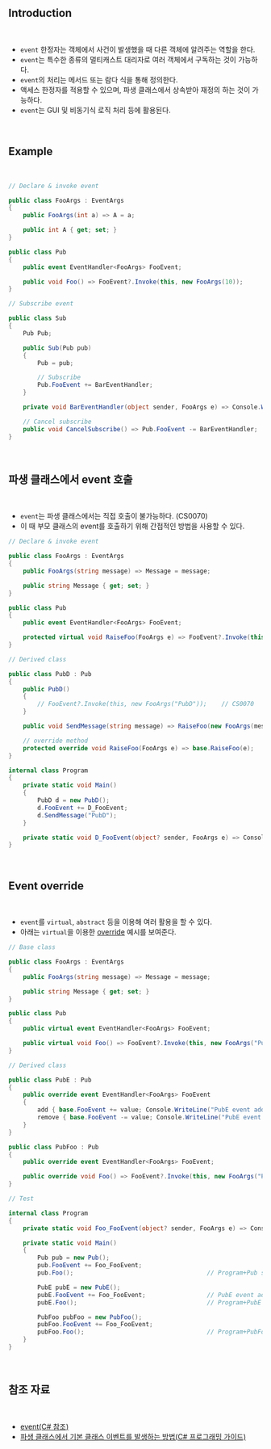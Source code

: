 ## Introduction

<br>

- `event` 한정자는 객체에서 사건이 발생했을 때 다른 객체에 알려주는 역할을 한다.
- `event`는 특수한 종류의 멀티캐스트 대리자로 여러 객체에서 구독하는 것이 가능하다.
- `event`의 처리는 메서드 또는 람다 식을 통해 정의한다.
- 액세스 한정자를 적용할 수 있으며, 파생 클래스에서 상속받아 재정의 하는 것이 가능하다.
- `event`는 GUI 및 비동기식 로직 처리 등에 활용된다.

<br>

## Example

<br>

```csharp
// Declare & invoke event

public class FooArgs : EventArgs
{
    public FooArgs(int a) => A = a;

    public int A { get; set; }
}

public class Pub
{
    public event EventHandler<FooArgs> FooEvent;

    public void Foo() => FooEvent?.Invoke(this, new FooArgs(10));
}
```

```csharp
// Subscribe event

public class Sub
{
    Pub Pub;

    public Sub(Pub pub)
    {
        Pub = pub;

        // Subscribe
        Pub.FooEvent += BarEventHandler;
    }

    private void BarEventHandler(object sender, FooArgs e) => Console.WriteLine(e.A);

    // Cancel subscribe
    public void CancelSubscribe() => Pub.FooEvent -= BarEventHandler;
}
```

<br>

## 파생 클래스에서 event 호출

<br>

- `event`는 파생 클래스에서는 직접 호출이 불가능하다. (CS0070)
- 이 때 부모 클래스의 event를 호출하기 위해 간접적인 방법을 사용할 수 있다.

```csharp
// Declare & invoke event

public class FooArgs : EventArgs
{
    public FooArgs(string message) => Message = message;

    public string Message { get; set; }
}

public class Pub
{
    public event EventHandler<FooArgs> FooEvent;

    protected virtual void RaiseFoo(FooArgs e) => FooEvent?.Invoke(this, e);
}
```

```csharp
// Derived class

public class PubD : Pub
{
    public PubD()
    {
        // FooEvent?.Invoke(this, new FooArgs("PubD"));    // CS0070
    }

    public void SendMessage(string message) => RaiseFoo(new FooArgs(message));

    // override method
    protected override void RaiseFoo(FooArgs e) => base.RaiseFoo(e);
}
```

```csharp
internal class Program
{
    private static void Main()
    {
        PubD d = new PubD();
        d.FooEvent += D_FooEvent;
        d.SendMessage("PubD");
    }

    private static void D_FooEvent(object? sender, FooArgs e) => Console.WriteLine(e.Message);
}
```

<br>

## Event override

<br>

- `event`를 `virtual`, `abstract` 등을 이용해 여러 활용을 할 수 있다.
- 아래는 `virtual`을 이용한 [override](https://peponi-paradise.tistory.com/entry/C-Language-Override) 예시를 보여준다.

```csharp
// Base class

public class FooArgs : EventArgs
{
    public FooArgs(string message) => Message = message;

    public string Message { get; set; }
}

public class Pub
{
    public virtual event EventHandler<FooArgs> FooEvent;

    public virtual void Foo() => FooEvent?.Invoke(this, new FooArgs("Pub"));
}
```

```csharp
// Derived class

public class PubE : Pub
{
    public override event EventHandler<FooArgs> FooEvent
    {
        add { base.FooEvent += value; Console.WriteLine("PubE event add"); }
        remove { base.FooEvent -= value; Console.WriteLine("PubE event remove"); }
    }
}

public class PubFoo : Pub
{
    public override event EventHandler<FooArgs> FooEvent;

    public override void Foo() => FooEvent?.Invoke(this, new FooArgs("PubFoo"));
}
```

```csharp
// Test

internal class Program
{
    private static void Foo_FooEvent(object? sender, FooArgs e) => Console.WriteLine($"{sender} sent a message : {e.Message}");

    private static void Main()
    {
        Pub pub = new Pub();
        pub.FooEvent += Foo_FooEvent;
        pub.Foo();                                     // Program+Pub sent a message : Pub

        PubE pubE = new PubE();
        pubE.FooEvent += Foo_FooEvent;                 // PubE event add
        pubE.Foo();                                    // Program+PubE sent a message : Pub

        PubFoo pubFoo = new PubFoo();
        pubFoo.FooEvent += Foo_FooEvent;
        pubFoo.Foo();                                  // Program+PubFoo sent a message : PubFoo
    }
}
```

<br>

## 참조 자료

<br>

- [event(C# 참조)](https://learn.microsoft.com/ko-kr/dotnet/csharp/language-reference/keywords/event)
- [파생 클래스에서 기본 클래스 이벤트를 발생하는 방법(C# 프로그래밍 가이드)](https://learn.microsoft.com/ko-kr/dotnet/csharp/programming-guide/events/how-to-raise-base-class-events-in-derived-classes)